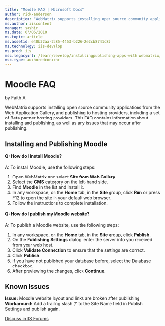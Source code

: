 ```yaml
---
title: "Moodle FAQ | Microsoft Docs"
author: rick-anderson
description: "WebMatrix supports installing open source community applications from the Web Application Gallery, and publishing to hosting providers, including a set of Be..."
ms.author: iiscontent
manager: soshir
ms.date: 07/06/2010
ms.topic: article
ms.assetid: e40b32aa-2a85-4453-b226-2e2cb8741c8b
ms.technology: iis-develop
ms.prod: iis
msc.legacyurl: /learn/develop/installingpublishing-apps-with-webmatrix/moodle-faq
msc.type: authoredcontent
---
```

Moodle FAQ
====================
by Faith A

WebMatrix supports installing open source community applications from the Web Application Gallery, and publishing to hosting providers, including a set of Beta partner hosting providers. This FAQ contains information about installing and publishing, as well as any issues that may occur after publishing.

## Installing and Publishing Moodle

#### Q: How do I install Moodle?

A: To install Moodle, use the following steps:

1. Open WebMatrix and select **Site from Web Gallery**.
2. Select the **CMS** category on the left-hand side.
3. Find **Moodle** in the list and install it.
4. In any workspace, on the **Home** tab, in the **Site** group, click **Run** or press F12 to open the site in your default web browser.
5. Follow the instructions to complete installation.

#### Q: How do I publish my Moodle website?

A: To publish a Moodle website, use the following steps:

1. In any workspace, on the **Home** tab, in the **Site** group, click **Publish**.
2. On the **Publishing Settings** dialog, enter the server info you received from your web host.
3. Click **Validate Connection** to ensure that the settings are correct.
4. Click **Publish**.
5. If you have not published your database before, select the Database checkbox.
6. After previewing the changes, click **Continue**.

## Known Issues

**Issue:** Moodle website layout and links are broken after publishing  
**Workaround:** Add a trailing slash ‘/' to the Site Name field in Publish Settings and publish again.
  
  
[Discuss in IIS Forums](https://forums.iis.net/1166.aspx)
